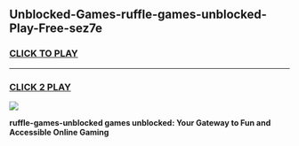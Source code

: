 
## Unblocked-Games-ruffle-games-unblocked-Play-Free-sez7e
<h3>
<a href="https://premium76.site?title=ruffle-games-unblocked&ref=23A">CLICK TO PLAY</a></h3>
<hr>

<h3>
<a href="https://premium76.site?title=ruffle-games-unblocked&ref=23A">CLICK 2 PLAY</a>
  
</h3>

<a href="https://premium76.site?title=ruffle-games-unblocked&ref=23A"><img src="https://clearcache.store/games.png"></a>


**ruffle-games-unblocked games unblocked: Your Gateway to Fun and Accessible Online Gaming**
